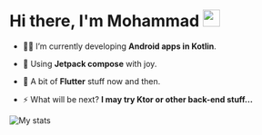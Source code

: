 <!--
**coding-mohammad/coding-mohammad** is a ✨ _special_ ✨ repository because its `README.md` (this file) appears on your GitHub profile.
-->

<h1 align="start">Hi there, I'm Mohammad <img src="https://cultofthepartyparrot.com/parrots/hd/laptop_parrot.gif" width="30" height="30"/> </h1> 

- 👨‍💻 I’m currently developing **Android apps in Kotlin**.

- 🤌 Using **Jetpack compose** with joy.

- 💙 A bit of **Flutter** stuff now and then.

- ⚡ What will be next? **I may try Ktor or other back-end stuff...**

<!-- Linkedin
- <a href="https://www.linkedin.com/in/user">
  <img align="left" alt="Nadia's LinkedIN" width="22px" src="https://raw.githubusercontent.com/peterthehan/peterthehan/master/assets/linkedin.svg" />
-->
<!-- Twitter
  <img align="left" alt="username | Twitter" width="22px" src="https://raw.githubusercontent.com/peterthehan/peterthehan/master/assets/twitter.svg" />
</a>
-->

<!-- Streak States
<p><img align="center" src="https://github-readme-streak-stats.herokuapp.com/?user=coding-mohammad&" alt="coding-mohammad" /></p>
-->
<!-- Page visitors count
![](https://visitor-badge.glitch.me/badge?page_id=mohammadnr2817.mohammadnr2817)
-->
  
![My stats](https://github-readme-stats.vercel.app/api?username=mohammadnr2817&show_icons=true&hide=prs,issues,contribs&count_private=true&theme=github_dark )
